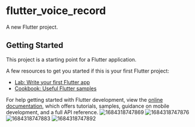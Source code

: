 # flutter_voice_record

A new Flutter project.

## Getting Started

This project is a starting point for a Flutter application.

A few resources to get you started if this is your first Flutter project:

- [Lab: Write your first Flutter app](https://docs.flutter.dev/get-started/codelab)
- [Cookbook: Useful Flutter samples](https://docs.flutter.dev/cookbook)

For help getting started with Flutter development, view the
[online documentation](https://docs.flutter.dev/), which offers tutorials,
samples, guidance on mobile development, and a full API reference.
![1684318747869](https://github.com/serkan1st1/Voice_Record_Flutter/assets/83124299/14426753-3f2d-4e06-b051-30c23839a1f2)
![1684318747876](https://github.com/serkan1st1/Voice_Record_Flutter/assets/83124299/cf1a90a6-1f4b-4a4f-86f6-9457aa069696)
![1684318747883](https://github.com/serkan1st1/Voice_Record_Flutter/assets/83124299/69f3051e-bfd4-4b76-9b78-99520bc137ca)
![1684318747892](https://github.com/serkan1st1/Voice_Record_Flutter/assets/83124299/a6cada4c-1960-42dc-8f6b-8b84788c7ab2)
